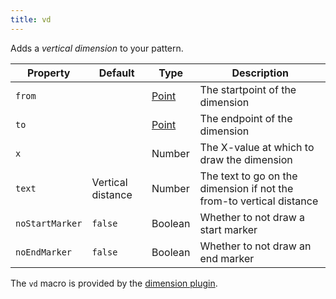 ```yaml
---
title: vd
---
```


Adds a *vertical dimension* to your pattern.

| Property        | Default           | Type                          | Description                                                          |
| --------------- | ----------------- | ----------------------------- | -------------------------------------------------------------------- |
| `from`          |                   | [Point](/reference/api/point) | The startpoint of the dimension                                      |
| `to`            |                   | [Point](/reference/api/point) | The endpoint of the dimension                                        |
| `x`             |                   | Number                        | The X-value at which to draw the dimension                           |
| `text`          | Vertical distance | Number                        | The text to go on the dimension if not the from-to vertical distance |
| `noStartMarker` | `false`           | Boolean                       | Whether to not draw a start marker                                   |
| `noEndMarker`   | `false`           | Boolean                       | Whether to not draw an end marker                                    |

<Note>

The `vd` macro is provided by the [dimension plugin](/reference/plugins/dimension).

</Note>





